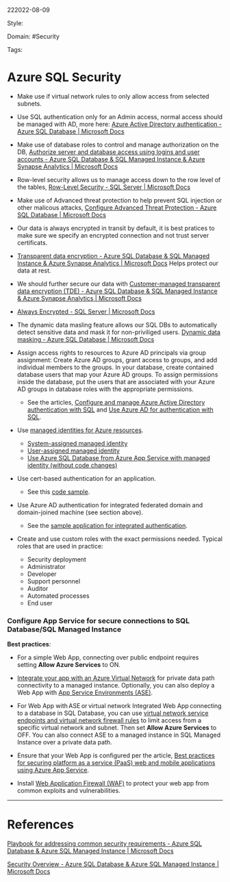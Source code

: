 222022-08-09

Style: 

Domain: #Security 

Tags:

# Azure SQL Security

- Make use if virtual network rules to only allow access from selected subnets.
- Use SQL authentication only for an Admin access, normal access should be managed with AD, more here: [Azure Active Directory authentication - Azure SQL Database | Microsoft Docs](https://docs.microsoft.com/en-us/azure/azure-sql/database/authentication-aad-overview?view=azuresql)
- Make use of database roles to control and manage authorization on the DB, [Authorize server and database access using logins and user accounts - Azure SQL Database & SQL Managed Instance & Azure Synapse Analytics | Microsoft Docs](https://docs.microsoft.com/en-us/azure/azure-sql/database/logins-create-manage?view=azuresql)

- Row-level security allows us to manage access down to the row level of the tables, [Row-Level Security - SQL Server | Microsoft Docs](https://docs.microsoft.com/en-us/sql/relational-databases/security/row-level-security)

- Make use of Advanced threat protection to help prevent SQL injection or other malicous attacks, [Configure Advanced Threat Protection - Azure SQL Database | Microsoft Docs](https://docs.microsoft.com/en-us/azure/azure-sql/database/threat-detection-configure?view=azuresql)

- Our data is always encrypted in transit by default, it is best pratices to make sure we specify an encrypted connection and not trust server certificats.

- [Transparent data encryption - Azure SQL Database & SQL Managed Instance & Azure Synapse Analytics | Microsoft Docs](https://docs.microsoft.com/en-us/azure/azure-sql/database/transparent-data-encryption-tde-overview?view=azuresql) Helps protect our data at rest.

- We should further secure our data with [Customer-managed transparent data encryption (TDE) - Azure SQL Database & SQL Managed Instance & Azure Synapse Analytics | Microsoft Docs](https://docs.microsoft.com/en-us/azure/azure-sql/database/transparent-data-encryption-byok-overview?view=azuresql)

- [Always Encrypted - SQL Server | Microsoft Docs](https://docs.microsoft.com/en-us/sql/relational-databases/security/encryption/always-encrypted-database-engine)

- The dynamic data masling feature allows our SQL DBs to automatically detect sensitive data and mask it for non-priviliged users. [Dynamic data masking - Azure SQL Database | Microsoft Docs](https://docs.microsoft.com/en-us/azure/azure-sql/database/dynamic-data-masking-overview?view=azuresql)

- Assign access rights to resources to Azure AD principals via group assignment: Create Azure AD groups, grant access to groups, and add individual members to the groups. In your database, create contained database users that map your Azure AD groups. To assign permissions inside the database, put the users that are associated with your Azure AD groups in database roles with the appropriate permissions.

	-   See the articles, [Configure and manage Azure Active Directory authentication with SQL](https://docs.microsoft.com/en-us/azure/azure-sql/database/authentication-aad-configure?view=azuresql) and [Use Azure AD for authentication with SQL](https://docs.microsoft.com/en-us/azure/azure-sql/database/authentication-aad-overview?view=azuresql).

-   Use [managed identities for Azure resources](https://docs.microsoft.com/en-us/azure/active-directory/managed-identities-azure-resources/overview).
    
    -   [System-assigned managed identity](https://docs.microsoft.com/en-us/azure/active-directory/managed-identities-azure-resources/tutorial-windows-vm-access-sql)
    -   [User-assigned managed identity](https://docs.microsoft.com/en-us/azure/active-directory/managed-identities-azure-resources/how-to-manage-ua-identity-portal)
    -   [Use Azure SQL Database from Azure App Service with managed identity (without code changes)](https://github.com/Azure-Samples/app-service-msi-entityframework-dotnet)
-   Use cert-based authentication for an application.
    
    -   See this [code sample](https://github.com/Microsoft/sql-server-samples/tree/master/samples/features/security/azure-active-directory-auth/token).
-   Use Azure AD authentication for integrated federated domain and domain-joined machine (see section above).
    
    -   See the [sample application for integrated authentication](https://github.com/Microsoft/sql-server-samples/tree/master/samples/features/security/azure-active-directory-auth/integrated).

-   Create and use custom roles with the exact permissions needed. Typical roles that are used in practice:
    
    -   Security deployment
    -   Administrator
    -   Developer
    -   Support personnel
    -   Auditor
    -   Automated processes
    -   End user


### Configure App Service for secure connections to SQL Database/SQL Managed Instance

**Best practices**:

-   For a simple Web App, connecting over public endpoint requires setting **Allow Azure Services** to ON.
    
-   [Integrate your app with an Azure Virtual Network](https://docs.microsoft.com/en-us/azure/app-service/overview-vnet-integration) for private data path connectivity to a managed instance. Optionally, you can also deploy a Web App with [App Service Environments (ASE)](https://docs.microsoft.com/en-us/azure/app-service/environment/intro).
    
-   For Web App with ASE or virtual network Integrated Web App connecting to a database in SQL Database, you can use [virtual network service endpoints and virtual network firewall rules](https://docs.microsoft.com/en-us/azure/azure-sql/database/vnet-service-endpoint-rule-overview?view=azuresql) to limit access from a specific virtual network and subnet. Then set **Allow Azure Services** to OFF. You can also connect ASE to a managed instance in SQL Managed Instance over a private data path.
    
-   Ensure that your Web App is configured per the article, [Best practices for securing platform as a service (PaaS) web and mobile applications using Azure App Service](https://docs.microsoft.com/en-us/azure/security/fundamentals/paas-applications-using-app-services).
    
-   Install [Web Application Firewall (WAF)](https://docs.microsoft.com/en-us/azure/web-application-firewall/ag/ag-overview) to protect your web app from common exploits and vulnerabilities.




___
# References
[Playbook for addressing common security requirements - Azure SQL Database & Azure SQL Managed Instance | Microsoft Docs](https://docs.microsoft.com/en-us/azure/azure-sql/database/security-best-practice?view=azuresql)

[Security Overview - Azure SQL Database & Azure SQL Managed Instance | Microsoft Docs](https://docs.microsoft.com/en-us/azure/azure-sql/database/security-overview?view=azuresql)
